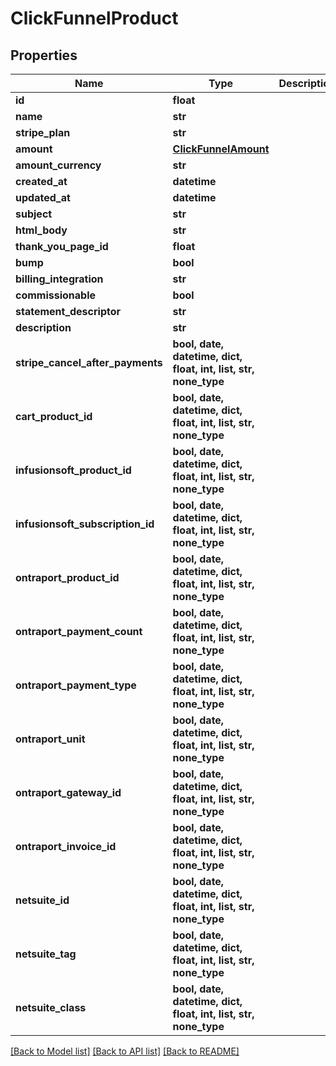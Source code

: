 # ClickFunnelProduct


## Properties
Name | Type | Description | Notes
------------ | ------------- | ------------- | -------------
**id** | **float** |  | 
**name** | **str** |  | 
**stripe_plan** | **str** |  | 
**amount** | [**ClickFunnelAmount**](ClickFunnelAmount.md) |  | 
**amount_currency** | **str** |  | 
**created_at** | **datetime** |  | 
**updated_at** | **datetime** |  | 
**subject** | **str** |  | 
**html_body** | **str** |  | 
**thank_you_page_id** | **float** |  | 
**bump** | **bool** |  | 
**billing_integration** | **str** |  | 
**commissionable** | **bool** |  | 
**statement_descriptor** | **str** |  | 
**description** | **str** |  | 
**stripe_cancel_after_payments** | **bool, date, datetime, dict, float, int, list, str, none_type** |  | [optional] 
**cart_product_id** | **bool, date, datetime, dict, float, int, list, str, none_type** |  | [optional] 
**infusionsoft_product_id** | **bool, date, datetime, dict, float, int, list, str, none_type** |  | [optional] 
**infusionsoft_subscription_id** | **bool, date, datetime, dict, float, int, list, str, none_type** |  | [optional] 
**ontraport_product_id** | **bool, date, datetime, dict, float, int, list, str, none_type** |  | [optional] 
**ontraport_payment_count** | **bool, date, datetime, dict, float, int, list, str, none_type** |  | [optional] 
**ontraport_payment_type** | **bool, date, datetime, dict, float, int, list, str, none_type** |  | [optional] 
**ontraport_unit** | **bool, date, datetime, dict, float, int, list, str, none_type** |  | [optional] 
**ontraport_gateway_id** | **bool, date, datetime, dict, float, int, list, str, none_type** |  | [optional] 
**ontraport_invoice_id** | **bool, date, datetime, dict, float, int, list, str, none_type** |  | [optional] 
**netsuite_id** | **bool, date, datetime, dict, float, int, list, str, none_type** |  | [optional] 
**netsuite_tag** | **bool, date, datetime, dict, float, int, list, str, none_type** |  | [optional] 
**netsuite_class** | **bool, date, datetime, dict, float, int, list, str, none_type** |  | [optional] 

[[Back to Model list]](../README.md#documentation-for-models) [[Back to API list]](../README.md#documentation-for-api-endpoints) [[Back to README]](../README.md)


